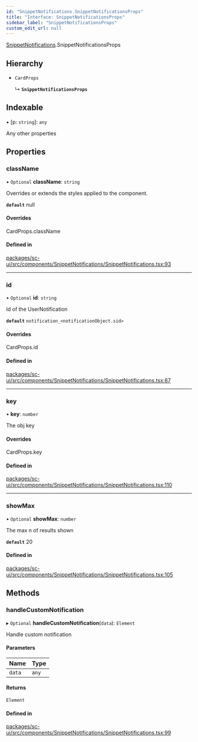 ```yaml
---
id: "SnippetNotifications.SnippetNotificationsProps"
title: "Interface: SnippetNotificationsProps"
sidebar_label: "SnippetNotificationsProps"
custom_edit_url: null
---
```


[SnippetNotifications](../modules/SnippetNotifications).SnippetNotificationsProps

## Hierarchy

- `CardProps`

  ↳ **`SnippetNotificationsProps`**

## Indexable

▪ [p: `string`]: `any`

Any other properties

## Properties

### className

• `Optional` **className**: `string`

Overrides or extends the styles applied to the component.

**`default`** null

#### Overrides

CardProps.className

#### Defined in

[packages/sc-ui/src/components/SnippetNotifications/SnippetNotifications.tsx:93](https://github.com/selfcommunity/community-ui/blob/cab08cf/packages/sc-ui/src/components/SnippetNotifications/SnippetNotifications.tsx#L93)

___

### id

• `Optional` **id**: `string`

Id of the UserNotification

**`default`** `notification_<notificationObject.sid>`

#### Overrides

CardProps.id

#### Defined in

[packages/sc-ui/src/components/SnippetNotifications/SnippetNotifications.tsx:87](https://github.com/selfcommunity/community-ui/blob/cab08cf/packages/sc-ui/src/components/SnippetNotifications/SnippetNotifications.tsx#L87)

___

### key

• **key**: `number`

The obj key

#### Overrides

CardProps.key

#### Defined in

[packages/sc-ui/src/components/SnippetNotifications/SnippetNotifications.tsx:110](https://github.com/selfcommunity/community-ui/blob/cab08cf/packages/sc-ui/src/components/SnippetNotifications/SnippetNotifications.tsx#L110)

___

### showMax

• `Optional` **showMax**: `number`

The max n of results shown

**`default`** 20

#### Defined in

[packages/sc-ui/src/components/SnippetNotifications/SnippetNotifications.tsx:105](https://github.com/selfcommunity/community-ui/blob/cab08cf/packages/sc-ui/src/components/SnippetNotifications/SnippetNotifications.tsx#L105)

## Methods

### handleCustomNotification

▸ `Optional` **handleCustomNotification**(`data`): `Element`

Handle custom notification

#### Parameters

| Name | Type |
| :------ | :------ |
| `data` | `any` |

#### Returns

`Element`

#### Defined in

[packages/sc-ui/src/components/SnippetNotifications/SnippetNotifications.tsx:99](https://github.com/selfcommunity/community-ui/blob/cab08cf/packages/sc-ui/src/components/SnippetNotifications/SnippetNotifications.tsx#L99)
